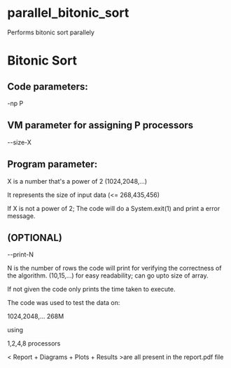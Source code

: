 # parallel_bitonic_sort
Performs bitonic sort parallely

# Bitonic Sort

## Code parameters:

-np P            


## VM parameter for assigning P processors 

--size-X 

## Program parameter:

X is a number that's a power of 2 (1024,2048,...) 

It represents the size of input data (<= 268,435,456)

If X is not a power of 2; The code will do a System.exit(1) and print a error message.

## (OPTIONAL)

--print-N 

N is the number of rows the code will print for verifying the correctness of the algorithm.
(10,15,...) for easy readability; can go upto size of array.

If not given the code only prints the time taken to execute.



The code was used to test the data on:

1024,2048,... 268M

using 

1,2,4,8 processors


< Report + Diagrams + Plots + Results >are all present in the report.pdf file
